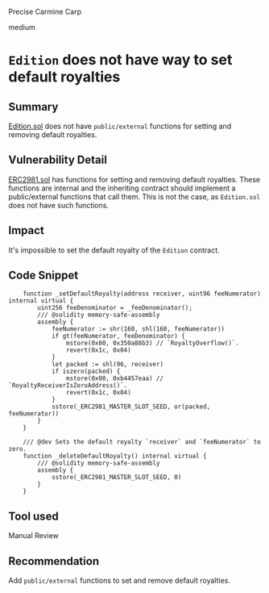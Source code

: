 Precise Carmine Carp

medium

# `Edition` does not have way to set default royalties

## Summary
[Edition.sol](https://github.com/sherlock-audit/2024-04-titles/blob/main/wallflower-contract-v2/src/editions/Edition.sol) does not have `public/external` functions for setting and removing default royalties.

## Vulnerability Detail
[ERC2981.sol](https://github.com/Vectorized/solady/blob/91d5f64b39a4d20a3ce1b5e985103b8ea4dc1cfc/src/tokens/ERC2981.sol#L99-L123) has functions for setting and removing default royalties. These functions are internal and the inheriting contract should implement a public/external functions that call them. This is not the case, as `Edition.sol` does not have such functions.
## Impact
It's impossible to set the default royalty of the `Edition` contract.

## Code Snippet
```solidity
    function _setDefaultRoyalty(address receiver, uint96 feeNumerator) internal virtual {
        uint256 feeDenominator = _feeDenominator();
        /// @solidity memory-safe-assembly
        assembly {
            feeNumerator := shr(160, shl(160, feeNumerator))
            if gt(feeNumerator, feeDenominator) {
                mstore(0x00, 0x350a88b3) // `RoyaltyOverflow()`.
                revert(0x1c, 0x04)
            }
            let packed := shl(96, receiver)
            if iszero(packed) {
                mstore(0x00, 0xb4457eaa) // `RoyaltyReceiverIsZeroAddress()`.
                revert(0x1c, 0x04)
            }
            sstore(_ERC2981_MASTER_SLOT_SEED, or(packed, feeNumerator))
        }
    }

    /// @dev Sets the default royalty `receiver` and `feeNumerator` to zero.
    function _deleteDefaultRoyalty() internal virtual {
        /// @solidity memory-safe-assembly
        assembly {
            sstore(_ERC2981_MASTER_SLOT_SEED, 0)
        }
    }
```

## Tool used

Manual Review

## Recommendation
Add `public/external` functions to set and remove default royalties.

